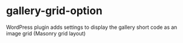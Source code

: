 # gallery-grid-option
WordPress plugin adds settings to display the gallery short code as an image grid (Masonry grid layout)
